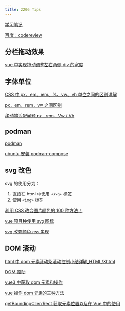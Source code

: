 ```yaml
---
title: 2206 Tips
---
```


[学习笔记](https://www.kancloud.cn/zpy0308/chong)

[百度：codereview](https://www.baidu.com/s?ie=UTF-8&wd=codereview)

## 分栏拖动效果

[vue 中实现拖动调整左右两侧 div 的宽度](https://blog.csdn.net/weixin_48398799/article/details/116535864)

## 字体单位

[CSS 中 px、em、rem、%、vw、vh 单位之间的区别详解](https://www.jb51.net/css/716435.html)

[px，em，rem，vw 之间区别](https://zhuanlan.zhihu.com/p/84740222)

[移动端适配问题 px、rem、Vw / Vh](https://www.jianshu.com/p/01330e736e4b)

## podman

[podman](https://blog.csdn.net/weixin_46727129/article/details/121928115)

[ubuntu 安装 podman-compose](https://blog.csdn.net/witton/article/details/122189420)

## svg 改色

svg 的使用分为：

1. 直接在 html 中使用 `<svg>` 标签
2. 使用 `<img>` 标签

[利用 CSS 改变图片颜色的 100 种方法！](https://mp.weixin.qq.com/s/x8Q9KzYEK_v51SXctF-wBQ)

[vue 项目种使用 svg 图标](https://blog.csdn.net/qq_41646249/article/details/125012845)

[svg 改变颜色 css 实现](https://blog.csdn.net/weixin_43840202/article/details/119216221)

## DOM 滚动

[html 中 dom 元素滚动条滚动控制小结详解\_HTML/Xhtml](https://www.w3xue.com/exp/article/20205/87852.html)

[DOM 滚动](https://blog.csdn.net/weixin_50053454/article/details/123208160)

[vue3 中获取 dom 元素和操作](https://blog.csdn.net/weixin_42349568/article/details/122841372)

[vue 操作 dom 元素的三种方法](http://t.zoukankan.com/huilixieqi-p-13755080.html)

[getBoundingClientRect 获取元素位置以及在 Vue 中的使用](https://www.cnblogs.com/shuiche/p/13863435.html)
